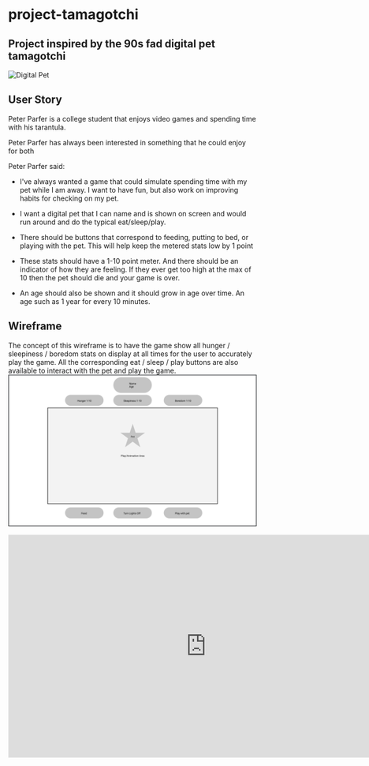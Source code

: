 # project-tamagotchi
## Project inspired by the 90s fad digital pet tamagotchi
![Digital Pet](https://st3.depositphotos.com/1439888/18519/i/600/depositphotos_185194860-stock-photo-tamagotchi-game-pets-pocket-game.jpg)

## User Story
Peter Parfer is a college student that enjoys video games and spending time with his tarantula. 

Peter Parfer has always been interested in something that he could enjoy for both

Peter Parfer said:
* I've always wanted a game that could simulate spending time with my pet while I am away. I want to have fun, but also work on improving habits for checking on my pet. 

* I want a digital pet that I can name and is shown on screen and would run around and do the typical eat/sleep/play. 

* There should be buttons that correspond to feeding, putting to bed, or playing with the pet. This will help keep the metered stats low by 1 point 

* These stats should have a 1-10 point meter. And there should be an indicator of how they are feeling. If they ever get too high at the max of 10 then the pet should die and your game is over.

* An age should also be shown and it should grow in age over time. An age such as 1 year for every 10 minutes.





## Wireframe
The concept of this wireframe is to have the game show  all hunger / sleepiness / boredom stats on display at all times for the user to accurately play the game. All the corresponding eat / sleep / play buttons are also available to interact with the pet and play the game.
![Wireframe](./wireframe_01.png)

<iframe style="border: 1px solid rgba(0, 0, 0, 0.1);" width="800" height="450" src="https://www.figma.com/embed?embed_host=share&url=https%3A%2F%2Fwww.figma.com%2Ffile%2FxqAUigx0venGkUbjyyQKOc%2FProject-Tamagotchi%3Fnode-id%3D0%253A1" allowfullscreen></iframe>
